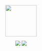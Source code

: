 <div id="header" align="center">
  <img src="https://media.giphy.com/media/M9gbBd9nbDrOTu1Mqx/giphy.gif" width="100"/>
</div>
<p align="center">
  <a href="https://git.io/streak-stats"><img src="https://github-readme-streak-stats.herokuapp.com?user=JGreyScales&theme=dark"/></a>
  <a href="https://git.io/streak-stats"><img src="https://github-readme-stats.vercel.app/api?username=JGreyScales&theme=dark"/></a>
  <a img src="https://github-readme-stats.vercel.app/api/top-langs/?username=jasongaylord&langs_count=5&theme=tokyonight"/></a>
</p>
